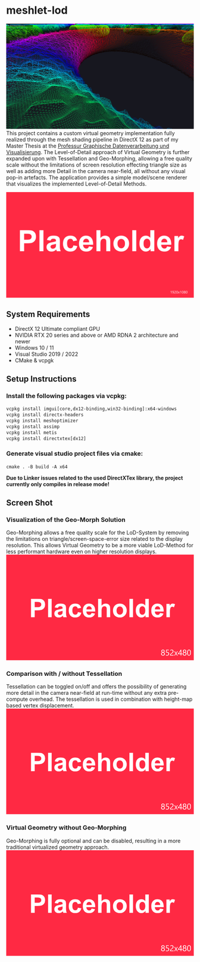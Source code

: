 # meshlet-lod
![failed to load preview](MeshletLoD/assets/screenshots/close_up_donut_1080p.png)
This project contains a custom virtual geometry implementation fully realized through the mesh shading pipeline in DirectX 12 as part of my Master Thesis at the [Professur Graphische Datenverarbeitung und Visualisierung](https://www.tu-chemnitz.de/informatik/GDV/). The Level-of-Detail approach of Virtual Geometry is further expanded upon with Tessellation and Geo-Morphing, allowing a free quality scale without the limitations of screen resolution effecting triangle size as well as adding more Detail in the camera near-field, all without any visual pop-in artefacts. The application provides a simple model/scene renderer that visualizes the implemented Level-of-Detail Methods. 

![failed to load preview](MeshletLoD/assets/screenshots/placeholder_1080p.png)

## System Requirements
- DirectX 12 Ultimate compliant GPU
- NVIDIA RTX 20 series and above or AMD RDNA 2 architecture and newer
- Windows 10 / 11
- Visual Studio 2019 / 2022
- CMake & vcpgk
## Setup Instructions
### Install the following packages via vcpkg:<be>
```
vcpkg install imgui[core,dx12-binding,win32-binding]:x64-windows
vcpkg install directx-headers
vcpkg install meshoptimizer
vcpkg install assimp
vcpkg install metis
vcpkg install directxtex[dx12]
```
### Generate visual studio project files via cmake:<be>
```
cmake . -B build -A x64
```

__Due to Linker issues related to the used DirectXTex library, the project currently only compiles in release mode!__

## Screen Shot
### Visualization of the Geo-Morph Solution
Geo-Morphing allows a free quality scale for the LoD-System by removing the limitations on triangle/screen-space-error size related to the display resolution. This allows Virtual Geometry to be a more viable LoD-Method for less performant hardware even on higher resolution displays.
![failed to load preview](MeshletLoD/assets/screenshots/placeholder_480p.png)
### Comparison with / without Tessellation
Tessellation can be toggled on/off and offers the possibility of generating more detail in the camera near-field at run-time without any extra pre-compute overhead. The tessellation is used in combination with height-map based vertex displacement.
![failed to load preview](MeshletLoD/assets/screenshots/placeholder_480p.png)
### Virtual Geometry without Geo-Morphing
Geo-Morphing is fully optional and can be disabled, resulting in a more traditional virtualized geometry approach.
![failed to load preview](MeshletLoD/assets/screenshots/placeholder_480p.png)
